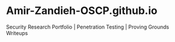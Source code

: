 # Amir-Zandieh-OSCP.github.io
Security Research Portfolio | Penetration Testing | Proving Grounds Writeups
